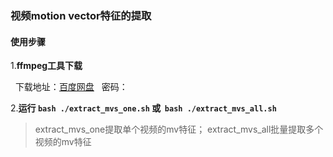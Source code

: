 ### 视频motion vector特征的提取

#### 使用步骤

1.**ffmpeg工具下载**

   下载地址：[百度网盘](www.baidu.com)   密码：

2.**运行 `bash ./extract_mvs_one.sh` 或  `bash ./extract_mvs_all.sh`**

> extract_mvs_one提取单个视频的mv特征； extract_mvs_all批量提取多个视频的mv特征
